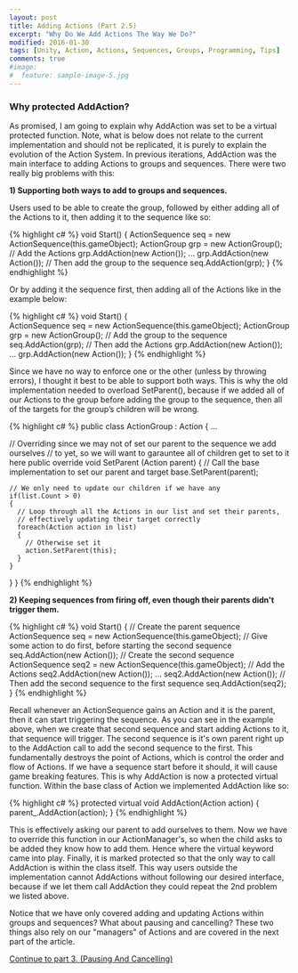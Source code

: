 ```yaml
---
layout: post
title: Adding Actions (Part 2.5)
excerpt: "Why Do We Add Actions The Way We Do?"
modified: 2016-01-30
tags: [Unity, Action, Actions, Sequences, Groups, Programming, Tips]
comments: true
#image:
#  feature: sample-image-5.jpg
---
```


### Why protected AddAction? ###

As promised, I am going to explain why AddAction was set to be a virtual protected function. Note, what is below does not relate to the current implementation and should not be replicated, it is purely to explain the evolution of the Action System. In previous iterations, AddAction was the main interface to adding Actions to groups and sequences. There were two really big problems with this: 

>

**1) Supporting both ways to add to groups and sequences.**

>

Users used to be able to create the group, followed by either adding all of the Actions to it, then adding it to the sequence like so:

{% highlight c# %}
void Start()  {
  ActionSequence seq = new ActionSequence(this.gameObject);
  ActionGroup grp = new ActionGroup();
  // Add the Actions
  grp.AddAction(new Action());
  ...
  grp.AddAction(new Action());
  // Then add the group to the sequence
  seq.AddAction(grp);
}
{% endhighlight %} 

Or by adding it the sequence first, then adding all of the Actions like in the example below:

{% highlight c# %}
void Start()  {  
  ActionSequence seq = new ActionSequence(this.gameObject);
  ActionGroup grp = new ActionGroup();
  // Add the group to the sequence
  seq.AddAction(grp);
  // Then add the Actions
  grp.AddAction(new Action());
  ...
  grp.AddAction(new Action());
}
{% endhighlight %} 

Since we have no way to enforce one or the other (unless by throwing errors), I thought it best to be able to support both ways. This is why the old implementation needed to overload SetParent(), because if we added all of our Actions to the group before adding the group to the sequence, then all of the targets for the group’s children will be wrong.

{% highlight c# %} 
public class ActionGroup : Action {
  ...

  // Overriding since we may not of set our parent to the sequence we add ourselves
  // to yet, so we will want to garauntee all of children get to set to it here
  public override void SetParent (Action parent)
  {
    // Call the base implementation to set our parent and target
    base.SetParent(parent);

    // We only need to update our children if we have any
    if(list.Count > 0)
    {
      // Loop through all the Actions in our list and set their parents,
      // effectively updating their target correctly
      foreach(Action action in list)
      {
        // Otherwise set it
        action.SetParent(this);
      }
    }
  }
}
{% endhighlight %} 

**2) Keeping sequences from firing off, even though their parents didn't trigger them.**

{% highlight c# %}
void Start()  {
  // Create the parent sequence  
  ActionSequence seq = new ActionSequence(this.gameObject);
  // Give some action to do first, before starting the second sequence
  seq.AddAction(new Action());
  // Create the second sequence
  ActionSequence seq2 = new ActionSequence(this.gameObject);
  // Add the Actions
  seq2.AddAction(new Action());
  ...
  seq2.AddAction(new Action());
  // Then add the second sequence to the first sequence
  seq.AddAction(seq2);
}
{% endhighlight %} 

Recall whenever an ActionSequence gains an Action and it is the parent, then it can start triggering the sequence. As you can see in the example above, when we create that second sequence and start adding Actions to it, that sequence will trigger. The second sequence is it's own parent right up to the AddAction call to add the second sequence to the first. This fundamentally destroys the point of Actions, which is control the order and flow of Actions. If we have a sequence start before it should, it will cause game breaking features. This is why AddAction is now a protected virtual function. Within the base class of Action we implemented AddAction like so:

{% highlight c# %}
protected virtual void AddAction(Action action) { parent_.AddAction(action); }
{% endhighlight %} 

This is effectively asking our parent to add ourselves to them. Now we have to override this function in our ActionManager's, so when the child asks to be added they know how to add them. Hence where the virtual keyword came into play. Finally, it is marked protected so that the only way to call AddAction is within the class itself. This way users outside the implementation cannot AddActions without following our desired interface, because if we let them call AddAction they could repeat the 2nd problem we listed above. 

>

Notice that we have only covered adding and updating Actions within groups and sequences? What about pausing and cancelling? These two things also rely on our "managers" of Actions and are covered in the next part of the article.

>

[Continue to part 3. (Pausing And Cancelling)](http://joshualouderback.com/PausingAndCancelling/) 
